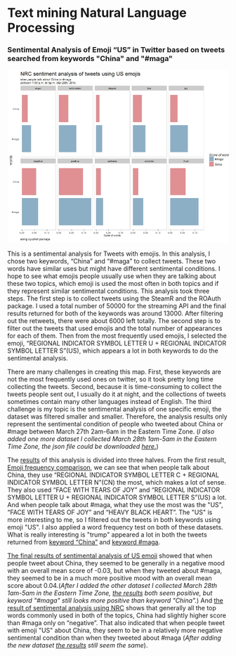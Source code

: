 # Text mining Natural Language Processing

### Sentimental Analysis of Emoji “US” in Twitter based on tweets searched from keywords "China" and "#maga"

<p align="center">
<img src = "results/NRC%20sentiment%20analysis%20results-01-05-0328.jpeg" width = "600">
</p>

This is a sentimental analysis for Tweets with emojis. In this analysis, I chose two keywords, “China” and “#maga” to collect tweets. These two words have similar uses but might have different sentimental conditions. I hope to see what emojis people usually use when they are talking about these two topics, which emoji is used the most often in both topics and if they represent similar sentimental conditions.
This analysis took three steps. The first step is to collect tweets using the SteamR and the ROAuth package. I used a total number of 50000 for the streaming API and the final results returned for both of the keywords was around 13000. After filtering out the retweets, there were about 6000 left totally. The second step is to filter out the tweets that used emojis and the total number of appearances for each of them. Then from the most frequently used emojis, I selected the emoji, “REGIONAL INDICATOR SYMBOL LETTER U + REGIONAL INDICATOR SYMBOL LETTER S”(US), which appears a lot in both keywords to do the sentimental analysis.

There are many challenges in creating this map. First, these keywords are not the most frequently used ones on twitter, so it took pretty long time collecting the tweets. Second, because it is time-consuming to collect the tweets people sent out, I usually do it at night, and the collections of tweets sometimes contain many other languages instead of English. The third challenge is my topic is the sentimental analysis of one specific emoji, the dataset was filtered smaller and smaller. Therefore, the analysis results only represent the sentimental condition of people who tweeted about China or #mage between March 27th 2am-6am in the Eastern Time Zone. (_I also added one more dataset I collected March 28th 1am-5am in the Eastern Time Zone, the json file could be downloaded [here.](https://drive.google.com/drive/folders/1qpJLyI8ZhNTQ3UrcuqW87Px56hsb1cLx?usp=sharing)_)

The [results](results) of this analysis is divided into three halves. From the first result, [Emoji frequency comparison](results/Emoji%20Frequency%20Comparison.jpeg), we can see that when people talk about China, they use “REGIONAL INDICATOR SYMBOL LETTER C + REGIONAL INDICATOR SYMBOL LETTER N”(CN) the most, which makes a lot of sense. They also used “FACE WITH TEARS OF JOY” and “REGIONAL INDICATOR SYMBOL LETTER U + REGIONAL INDICATOR SYMBOL LETTER S”(US) a lot. And when people talk about #maga, what they use the most was the "US", “FACE WITH TEARS OF JOY” and “HEAVY BLACK HEART”. The "US" is more interesting to me, so I filtered out the tweets in both keywords using emoji "US". I also applied a word frequency test on both of these datasets. What is really interesting is "trump" appeared a lot in both the tweets returned from [keyword “China”](results/Word%20Frequency%20of%20tweets%20talking%20about%20China%20with%20US%20emoji.jpeg) and [keyword #maga](results/Word%20Frequency%20of%20tweets%20talking%20about%20%23maga%20with%20US%20emoji.jpeg).

[The final results of sentimental analysis of US emoji](results/Sentiment%20analysis%20of%20tweets%20using%20US%20emoji-02-06-0327.jpeg) showed that when people tweet about China, they seemed to be generally in a negative mood with an overall mean score of -0.03, but when they tweeted about #maga, they seemed to be in a much more positive mood with an overall mean score about 0.04.(_After I added the other dataset I collected March 28th 1am-5am in the Eastern Time Zone, [the results](results/Sentiment%20analysis%20of%20tweets%20using%20US%20emoji-01-05-0328.jpeg) both seem positive, but keyword "#maga" still looks more positive than keyword "China"._) And [the result of sentimental analysis using NRC](results/NRC%20sentiment%20analysis%20results-02-06-0327.jpeg) shows that generally all the top words commonly used in both of the topics, China had slightly higher score than #maga only on “negative”. That also indicated that when people tweet with emoji "US" about China, they seem to be in a relatively more negative sentimental condition than when they tweeted about #maga (_After adding the new dataset [the results](results/Sentiment%20analysis%20of%20tweets%20using%20US%20emoji-01-05-0328.jpeg) still seem the same_).
